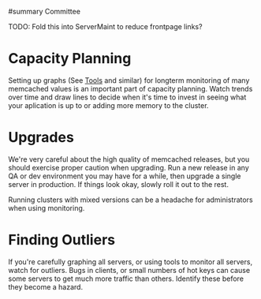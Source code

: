 ﻿#summary Committee

TODO: Fold this into ServerMaint to reduce frontpage links?

# Capacity Planning #

Setting up graphs (See [Tools](Tools.md) and similar) for longterm monitoring of many memcached values is an important part of capacity planning. Watch trends over time and draw lines to decide when it's time to invest in seeing what your aplication is up to or adding more memory to the cluster.

# Upgrades #

We're very careful about the high quality of memcached releases, but you should exercise proper caution when upgrading. Run a new release in any QA or dev environment you may have for a while, then upgrade a single server in production. If things look okay, slowly roll it out to the rest.

Running clusters with mixed versions can be a headache for administrators when using monitoring.

# Finding Outliers #

If you're carefully graphing all servers, or using tools to monitor all servers, watch for outliers. Bugs in clients, or small numbers of hot keys can cause some servers to get much more traffic than others. Identify these before they become a hazard.
